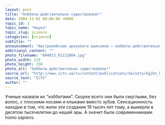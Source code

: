 ```yaml
---
layout: post
title: "Хоббиты действительно существовали!"
date: 2004-11-01 00:00:00 +0000
topic_id: 2
topic_name: "Наука"
topic_slug: science
categories: [science]
subtitle: ""
announcement: "Австралийские археологи выяснили – хоббиты действительно существовали. В одной из пещер на острове Флорес, что в Индонезии, найдены останки нового человеческого вида ростом один метр."
additional_content: ""
photo_filename: "004013_01112004.jpg"
photo_width: 210
photo_height: 150
photo_alt: "Хоббиты действительно существовали!"
source_url: "http://www.ictv.ua/ru/content/publications/Society/kgjhn_klsf.html"
source_text: "ICTV"
author: ""
---
```

Ученые назвали их “хоббитами”. Скорее всего они были смуглыми, без волос, с плоскими носами и клыками вместо зубов.
Сенсационность находки в том, что жили эти создания 19 тысяч лет тому, а вымерли в десятом тысячелетии до нашей эры. А значит были современниками homo sapiens.

